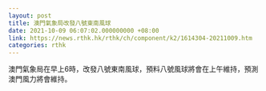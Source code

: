 ```yaml
---
layout: post
title: 澳門氣象局改發八號東南風球
date: 2021-10-09 06:07:02.000000000 +08:00
link: https://news.rthk.hk/rthk/ch/component/k2/1614304-20211009.htm
categories: rthk
---
```


澳門氣象局在早上6時，改發八號東南風球，預料八號風球將會在上午維持，預測澳門風力將會維持。
